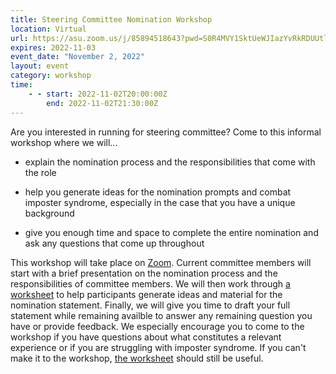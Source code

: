 ```yaml
---
title: Steering Committee Nomination Workshop
location: Virtual 
url: https://asu.zoom.us/j/85894518643?pwd=S0R4MVY1SktUeWJIazYvRkRDUUtlUT09 
expires: 2022-11-03
event_date: "November 2, 2022"
layout: event
category: workshop
time:
    - - start: 2022-11-02T20:00:00Z
        end: 2022-11-02T21:30:00Z
---
```


Are you interested in running for steering committee? Come to this informal workshop where we will...

- explain the nomination process and the responsibilities that come with the role

- help you generate ideas for the nomination prompts and combat imposter syndrome, especially in the case that you have a unique background

- give you enough time and space to complete the entire nomination and ask any questions that come up throughout

This workshop will take place on [Zoom](https://asu.zoom.us/j/85894518643?pwd=S0R4MVY1SktUeWJIazYvRkRDUUtlUT09). Current committee members will start with a brief presentation on the nomination process and the responsibilities of committee members. We will then work through [a worksheet](https://docs.google.com/document/d/1UB5BVBh9uaZ1thVPeweP2kbEDAZdKWM9l_qBghEbREk/edit?usp=sharing) to help participants generate ideas and material for the nomination statement. Finally, we will give you time to draft your full statement while remaining availble to answer any remaining question you have or provide feedback. We especially encourage you to come to the workshop if you have questions about what constitutes a relevant experience or if you are struggling with imposter syndrome. If you can't make it to the workshop, [the worksheet](https://docs.google.com/document/d/1UB5BVBh9uaZ1thVPeweP2kbEDAZdKWM9l_qBghEbREk/edit?usp=sharing) should still be useful. 
